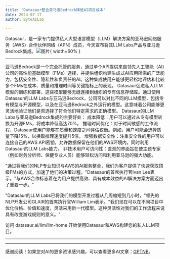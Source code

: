 ```yaml
---
title: 'Datasaur整合亚马逊Bedrock降低AI项目成本'
date: 2024-07-17
author: ByteAILab

---
```


Datasaur，是一家专门提供私人大型语言模型（LLM）解决方案的亚马逊网络服务（AWS）合作伙伴网络（APN）成员，今天宣布将其LLM Labs产品与亚马逊Bedrock集成。![图片](https://ai-techpark.com/wp-content/uploads/2024/07/Datasaur-to-960x540.jpg){ width=60% }

---
亚马逊Bedrock是一个完全托管的服务，通过单个API提供来自领先人工智能（AI）公司的高性能基础模型（FMs）选择，并提供组织构建生成式AI应用所需的广泛能力，包括安全性、隐私性和负责任的AI。这种集成使用户能够更轻松地评估和比较多个FMs在成本、质量和推理时间等关键指标上的表现。
Datasaur促进私人LLM模型的训练和部署，这些模型能够无缝连接到组织的专有信息存储库。通过使用Datasaur的LLM Labs与亚马逊Bedrock，公司可以对比不同的LLM模型，包括专有模型与开源模型，以及在亚马逊Bedrock之外运行的模型。这意味着公司能够更灵活地验证他们是否选择了符合他们特定需求的正确模型。
Datasaur的LLM Labs与亚马逊Bedrock集成的主要好处：
成本降低：用户可以通过从专有模型转换为开源FMs，将成本降低高达70%。
推理时间优化：对于时间敏感的工作流程，Datasaur使用户能够在质量和速度之间评估权衡。例如，用户可能会选择质量下降15%，以换取推理速度提升5倍。
增强数据安全性：注重安全性的用户可以连接自己的AWS API密钥，允许数据保留在他们的AWS环境内，同时利用Datasaur的LLM Labs能力。
非技术用户可访问性：直观的界面旨在使主题专家（例如财务分析师、保健专业人员）能够轻松访问和利用亚马逊的强大功能。

"通过将我们的NLP专业知识与AWS的AI服务整合，我们为客户提供了快速获取顶级FMs的方式，加速了他们的决策过程，"Datasaur的首席执行官Ivan Lee表示。"与AWS合作标志着在为用户提供高效、具有成本效益的AI解决方案方面迈出了重要一步。"

"Datasaur的LLM Labs已将我们的模型开发过程从几周缩短到几小时，"领先的NLP开发公司GLAIR的首席执行官William Lim表示。"我们现在可以在不同项目中优化价格、价值和速度，灵活采用新一代模型。这种灵活性对我们的工作流程来说具有改变游戏规则的意义。"

访问 datasaur.ai/llm/llm-home 开始使用Datasaur和AWS构建您的私人LLM项目。

---
---
感谢阅读！如果您对AI的更多资讯感兴趣，可以查看更多AI文章：[GPTNB](https://gptnb.com)。
